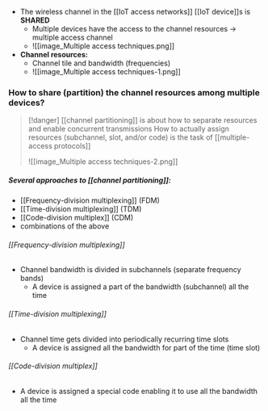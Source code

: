 - The wireless channel in the [[IoT access networks]]  [[IoT device]]s  is **SHARED**
	- Multiple devices have the access to the channel resources -> multiple access channel
	- ![[image_Multiple access techniques.png]]
- **Channel resources:**
	- Channel tile and bandwidth (frequencies)
	- ![[image_Multiple access techniques-1.png]]

### How to share (partition) the channel resources among multiple devices?
> [!danger] [[channel partitioning]] is about how to separate resources and enable concurrent transmissions
> How to actually assign resources (subchannel, slot, and/or code) is the task of [[multiple-access protocols]]
> 
> ![[image_Multiple access techniques-2.png]]
##### Several approaches to [[channel partitioning]]:
- [[Frequency-division multiplexing]] (FDM)
- [[Time-division multiplexing]] (TDM)
- [[Code-division multiplex]] (CDM)
- combinations of the above
###### [[Frequency-division multiplexing]]
- Channel bandwidth is divided in subchannels (separate frequency bands)
	- A device is assigned a part of the bandwidth (subchannel) all the time
###### [[Time-division multiplexing]]
- Channel time gets divided into periodically recurring time slots
	- A device is assigned all the bandwidth for part of the time (time slot)
###### [[Code-division multiplex]]
- A device is assigned a special code enabling it to use all the bandwidth all the time
